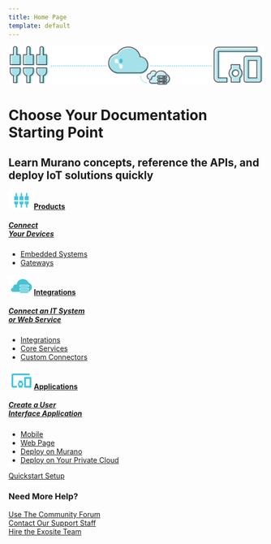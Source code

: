 ```yaml
---
title: Home Page
template: default
---
```

<div class="dots"></div>
<div class="start-box">
    <img src="/assets/docs-diagram.png" alt="docs-diagram" class="center-block diagram">
    <h1 class="text-center">Choose Your Documentation Starting Point</h1>
    <h2 class="text-center">Learn Murano concepts, reference the APIs, and deploy IoT solutions quickly</h2>
    <div class="row doc-boxes">    
        <div class="col-sm-6 col-md-4 doc-box-wrapper">
            <a href="/about/products/">
                <div class="doc-box">
                    <h4><img src="/assets/products-icon.png"><span>Products</span></h4>
                    <h5>Connect</br>Your Devices</h5>
                    <ul>
                        <li>Embedded Systems</li>
                        <li>Gateways</li>
                    </ul>                   
                </div>
            </a>
        </div>
        <div class="col-sm-6 col-md-4 doc-box-wrapper">
            <a href="/about/integrations/">
                <div class="doc-box">
                    <h4><img src="/assets/integrations-icon.png"><span>Integrations</span></h4>
                    <h5>Connect an IT System</br>or Web Service</h5>
                    <ul>
                        <li>Integrations</li>
                        <li>Core Services</li>
                        <li>Custom Connectors</li>
                    </ul>                   
                </div>
            </a>
        </div>
        <div class="col-sm-6 col-md-4 doc-box-wrapper">
            <a href="/about/applications/" class="hoverable">
                <div class="doc-box">
                    <h4><img src="/assets/applications-icon.png"><span>Applications</span></h4>
                    <h5>Create a User</br>Interface Application</h5>
                    <ul>
                        <li>Mobile</li>
                        <li>Web Page</li>
                        <li>Deploy on Murano</li>
                        <li>Deploy on Your Private Cloud</li>        
                    </ul>                
                </div>
            </a>
        </div>
    </div>
</div> 
<!-- end start box -->

<!--quickstart button -->
<div class="text-center quickstart">
    <a href="/quickstarts/devicesensor/" class="btn btn-info" role="button">Quickstart Setup</a>
</div>
<!-- end quickstart -->

<!-- help tiles -->
<!-- UNCOMMENT WHEN READY TO PUBLISH TILES 
<div class="tiles center-block">
    <div class="row">
        <div class="col-xs-12 col-sm-6 col-md-3 tile-wrapper">
            <div class="tile">
                <h4>Quickstart</h4>
                <p>Example templates</p>
                <p>Connect devices</p>
                <p>Build applications</p>
                <a href="#" class="learn-link">Learn More ></a>
            </div>
        </div>
        <div class="col-xs-12 col-sm-6 col-md-3 tile-wrapper">
            <div class="tile">
                <h4>Guides</h4>
                <p>Account Creation</p>
                <p>Business Management</p>
                <p>Product Metrics</p>
                <a href="#" class="learn-link">Learn More ></a>
            </div>
        </div>
        <div class="col-xs-12 col-sm-6 col-md-3 tile-wrapper">
            <div class="tile">
                <h4>Tutorials</h4>
                <p>HVAC reference application</p>
                <p>Dev board</p>
                <a href="#" class="learn-link">Learn More ></a>
            </div>
        </div>
        <div class="col-xs-12 col-sm-6 col-md-3 tile-wrapper">
            <div class="tile">
                <h4>API Reference</h4>
                <p>API-HTTP</p>
                <p>Solution scripting</p>
                <p>Solution services</p>
                <a href="#" class="learn-link">Learn More ></a>
            </div>
        </div>
    </div>
    <div class="row">
        <div class="col-xs-12 col-sm-6 col-md-3 tile-wrapper">
            <div class="tile">
                <h4>Development</h4>
                <p>Exosite CLI</p>
                <p>Exosite CLI</p>
                <p>ExositeReady</p>
                <a href="#" class="learn-link">Learn More ></a>
            </div>
        </div>
        <div class="col-xs-12 col-sm-6 col-md-3 tile-wrapper">
            <div class="tile">
                <h4>Security</h4>
                <p>Lorem ipsum</p>
                <p>Lorem ipsum</p>
                <p>Lorem ipsum</p>
                <a href="#" class="learn-link">Learn More ></a>
            </div>
        </div>
    </div>
</div>
-->

<!-- end tiles -->


<!-- help links -->
<div class="row help">
    <div class="help-title col-sm-12 text-center">
        <h3>Need More Help?</h3>
    </div>
    <div class="col-sm-4 text-center">
        <a href="https://community.exosite.com/" target="_blank">Use The Community Forum</a>
    </div>
    <div class="col-sm-4 text-center">
        <a href="https://support.exosite.com/" target="_blank">Contact Our Support Staff</a>
    </div>
    <div class="col-sm-4 text-center">
        <a href="http://info.exosite.com/sales-contact" target="_blank">Hire the Exosite Team</a>
    </div>
</div>
